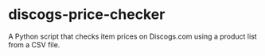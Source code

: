 # discogs-price-checker
A Python script that checks item prices on Discogs.com using a product list from a CSV file.

